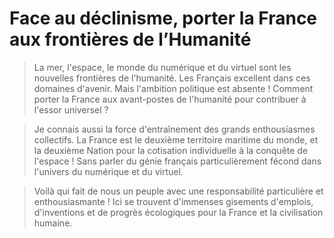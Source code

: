 # Face au déclinisme, porter la France aux frontières de l’Humanité

> La mer, l'espace, le monde du numérique et du virtuel sont les nouvelles
> frontières de l'humanité. Les Français excellent dans ces domaines
> d'avenir. Mais l'ambition politique est absente ! Comment porter la
> France aux avant-postes de l'humanité pour contribuer à l'essor
> universel ?

> Je connais aussi la force d'entraînement des grands enthousiasmes
> collectifs. La France est le deuxième territoire maritime du monde, et
> la deuxième Nation pour la cotisation individuelle à la conquête de
> l'espace ! Sans parler du génie français particulièrement fécond dans
> l'univers du numérique et du virtuel.

> Voilà qui fait de nous un peuple avec une responsabilité particulière et
> enthousiasmante ! Ici se trouvent d'immenses gisements d'emplois,
> d'inventions et de progrès écologiques pour la France et la civilisation
> humaine.

